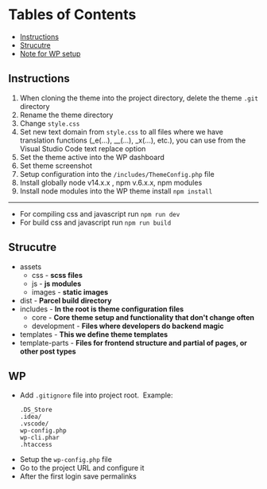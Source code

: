 # Tables of Contents
* [Instructions](#instructions)
* [Strucutre](#strucutre)
* [Note for WP setup](#wp)

## Instructions
1. When cloning the theme into the project directory, delete the theme `.git` directory
2. Rename the theme directory
3. Change `style.css` 
4. Set new text domain from `style.css` to all files where we have translation functions (_e(...), __(...), _x(...), etc.), you can use from the Visual Studio Code text replace option
5. Set the theme active into the WP dashboard
6. Set theme screenshot
7. Setup configuration into the `/includes/ThemeConfig.php` file
8. Install globally node v14.x.x , npm v.6.x.x, npm modules
9. Install node modules into the WP theme install `npm install`
----------------------------------------------------------------
* For compiling css and javascript run  `npm run dev`
* For build css and javascript run  `npm run build`

## Strucutre
- assets
   - css - **scss files**
   - js - **js modules**
   - images - **static images**
- dist - **Parcel build directory**
- includes - **In the root is theme configuration files**
   - core - **Core theme setup and functionality that don't change often**
   - development - **Files where developers do backend magic**
- templates - **This we define theme templates**
- template-parts - **Files for frontend structure and partial of pages, or other post types**

## WP
- Add `.gitignore` file into project root.&nbsp; Example: 
   ```
   .DS_Store
   .idea/
   .vscode/
   wp-config.php
   wp-cli.phar
   .htaccess
   ```
- Setup the `wp-config.php` file
- Go to the project URL and configure it
- After the first login save permalinks
